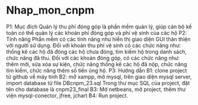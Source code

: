 # Nhap_mon_cnpm
P1: Mục đích
  Quản lý thu phí đóng góp là phần mềm quản lý, giúp cán bộ kế toán có thể quản lý các khoản phí đóng góp và phí vệ sinh của các hộ
P2: Tính năng
  Phần mềm có các tính năng như hiển thị giao diện GUI thân thiện với người sử dụng. Đối với khoản thu phí vệ sinh có các chức năng như: thống kê các hộ đã đóng các hộ chưa đóng, tìm kiếm hộ trong danh sách, chức năng đã thu. Đối với các khoản đóng góp, có các chức năng như: thêm mới, sửa xóa sự kiện, chức năng thống kê các hộ đã nộp, chức năng tìm kiếm, chức năng thêm số tiền ủng hộ.
P3: Hướng dẫn
B1: clone project từ github về máy tính
B2: mở xampp, mở mysql, trên giao diện mysql server, import database từ file DBcnpm_23.sql Trong thư mục SQL của project, đặt tên cho database là cnpm23_final
B3: Mở netbeans, mở project, thêm thư viện mysql-conector, jfree, jchart
B4: Run project.
